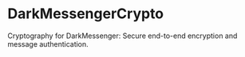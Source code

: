 # DarkMessengerCrypto
Cryptography for DarkMessenger: Secure end-to-end encryption and message authentication.
